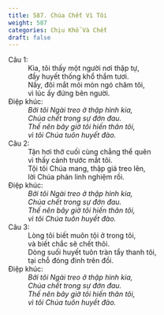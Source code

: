 ```yaml
---
title: 587. Chúa Chết Vì Tôi
weight: 587
categories: Chịu Khổ Và Chết
draft: false
---
```

<dl><dt>Câu 1:</dt><dd data-verse="1">Kìa, tôi thấy một người nơi thập tự, <br/>đầy huyết thống khổ thắm tươi. <br/>Nầy, đôi mắt mỏi mòn ngó chăm tôi, <br/>vì lúc ấy đứng bên người. </dd><dt>Điệp khúc:</dt><dd data-chorus="1"><em>Bởi tôi Ngài treo ở thập hình kia, <br/>Chúa chết trong sự đớn đau. <br/>Thế nên bây giờ tôi hiến thân tôi, <br/>vì tôi Chúa tuôn huyết đào. </em></dd><dt>Câu 2:</dt><dd data-verse="2">Tận hơi thở cuối cùng chẳng thể quên <br/>vì thấy cảnh trước mắt tôi. <br/>Tội tôi Chúa mang, thập giá treo lên, <br/>lời Chúa phán linh nghiệm rồi. </dd><dt>Điệp khúc:</dt><dd data-chorus="1"><em>Bởi tôi Ngài treo ở thập hình kia, <br/>Chúa chết trong sự đớn đau. <br/>Thế nên bây giờ tôi hiến thân tôi, <br/>vì tôi Chúa tuôn huyết đào. </em></dd><dt>Câu 3:</dt><dd data-verse="3">Lòng tôi biết muôn tội ở trong tôi, <br/>và biết chắc sẽ chết thôi. <br/>Dòng suối huyết tuôn tràn tẩy thanh tôi, <br/>tại chỗ đóng đinh trên đồi. </dd><dt>Điệp khúc:</dt><dd data-chorus="1"><em>Bởi tôi Ngài treo ở thập hình kia, <br/>Chúa chết trong sự đớn đau. <br/>Thế nên bây giờ tôi hiến thân tôi, <br/>vì tôi Chúa tuôn huyết đào. </em></dd></dl>